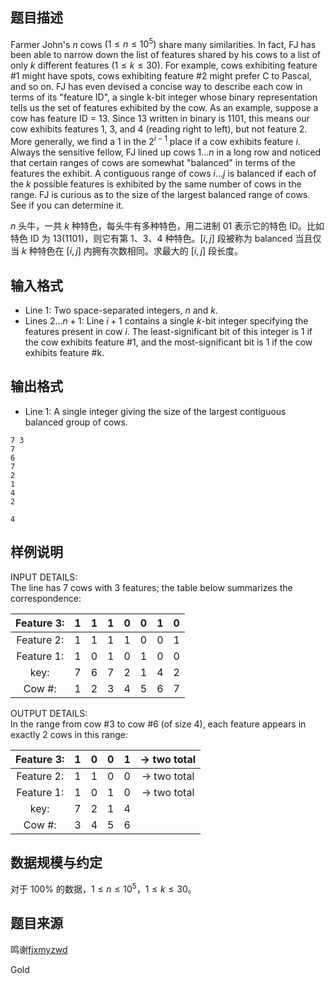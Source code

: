 ## 题目描述
Farmer John's $n$ cows $(1 \le n \le 10^5)$ share many similarities. In fact, FJ has been able to narrow down the list of features shared by his cows to a list of only $k$ different features $(1 \le k \le 30)$. For example, cows exhibiting feature #1 might have spots, cows exhibiting feature #2 might prefer C to Pascal, and so on. FJ has even devised a concise way to describe each cow in terms of its "feature ID", a single k-bit integer whose binary representation tells us the set of features exhibited by the cow. As an example, suppose a cow has feature ID = $13$. Since $13$ written in binary is $1101$, this means our cow exhibits features $1$, $3$, and $4$ (reading right to left), but not feature $2$. More generally, we find a $1$ in the $2^{i-1}$ place if a cow exhibits feature $i$. Always the sensitive fellow, FJ lined up cows $1\dots n$ in a long row and noticed that certain ranges of cows are somewhat "balanced" in terms of the features the exhibit. A contiguous range of cows $i\dots j$ is balanced if each of the $k$ possible features is exhibited by the same number of cows in the range. FJ is curious as to the size of the largest balanced range of cows. See if you can determine it.

$n$ 头牛，一共 $k$ 种特色，每头牛有多种特色，用二进制 $01$ 表示它的特色 ID。比如特色 ID 为 $13(1101)$，则它有第 $1$、$3$、$4$ 种特色。$[i,j]$ 段被称为 balanced 当且仅当 $k$ 种特色在 $[i,j]$ 内拥有次数相同。求最大的 $[i,j]$ 段长度。
## 输入格式
* Line $1$: Two space-separated integers, $n$ and $k$.
* Lines $2\dots n+1$: Line $i+1$ contains a single $k$-bit integer specifying the features present in cow $i$. The least-significant bit of this integer is $1$ if the cow exhibits feature #1, and the most-significant bit is $1$ if the cow exhibits feature #k.
## 输出格式
* Line $1$: A single integer giving the size of the largest contiguous balanced group of cows.

```input1
7 3
7
6
7
2
1
4
2
```
```output1
4
```
## 样例说明
INPUT DETAILS:  
The line has $7$ cows with $3$ features; the table below summarizes the correspondence:

|Feature $3$:|$1$|$1$|$1$|$0$|$0$|$1$|$0$|
|:----:|:----:|:----:|:----:|:----:|:----:|:----:|:----:|
|Feature $2$:| $1$|$1$ |$1$|$1$|$0$|$0$|$1$|
|Feature $1$:|$1$ |$0$|$1$|$0$|$1$|$0$|$0$|
|key:|$7$|$6$|$7$|$2$|$1$|$4$|$2$|
|Cow #:|$1$|$2$|$3$|$4$|$5$|$6$|$7$|

OUTPUT DETAILS:  
In the range from cow #3 to cow #6 (of size $4$), each feature appears in exactly $2$ cows in this range:

|Feature $3$:|$1$|$0$|$0$|$1$|-> two total|
| :--------: | :--: | :--: | :--: | :--: | :--: |
|Feature $2$:| $1$|$1$ |$0$| $0$|-> two total|
|Feature $1$:|$1$|$0$|$1$|$0$ |-> two total|
|key:|$7$|$2$|$1$ |$4$| |
|Cow #:|$3$|$4$|$5$|$6$| |
## 数据规模与约定
对于 $100\%$ 的数据，$1\le n\le10^5$，$1\le k\le30$。
## 题目来源
鸣谢[fjxmyzwd](http://61.187.179.132/JudgeOnline/userinfo.php?user=fjxmyzwd)

Gold